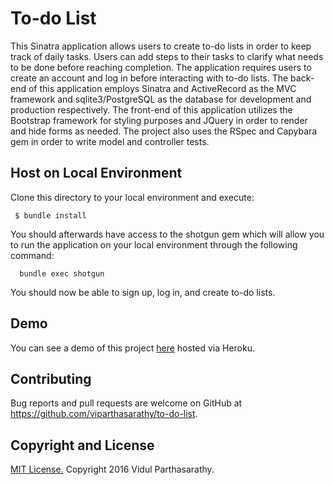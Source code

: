 # To-do List
  This Sinatra application allows users to create to-do lists in order to keep track of daily tasks. Users can add steps to their tasks to clarify what needs to be done before reaching completion. The application requires users to create an account and log in before interacting with to-do lists. The back-end of this application employs Sinatra and ActiveRecord as the MVC framework and sqlite3/PostgreSQL as the database for development and production respectively. The front-end of this application utilizes the Bootstrap framework for styling purposes and JQuery in order to render and hide forms as needed. The project also uses the RSpec and Capybara gem in order to write model and controller tests.

## Host on Local Environment
Clone this directory to your local environment and execute:
```
 $ bundle install
```

You should afterwards have access to the shotgun gem which will allow you to run the application on your local environment through the following command:

```
  bundle exec shotgun
```

You should now be able to sign up, log in, and create to-do lists.

## Demo

You can see a demo of this project [here](https://to-do-list-creator.herokuapp.com/) hosted via Heroku.

## Contributing

Bug reports and pull requests are welcome on GitHub at https://github.com/viparthasarathy/to-do-list.

## Copyright and License

[MIT License.](https://github.com/viparthasarathy/to-do-list/blob/master/LICENSE.md) Copyright 2016 Vidul Parthasarathy.
